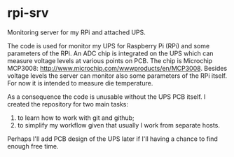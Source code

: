 # rpi-srv
Monitoring server for my RPi and attached UPS.

The code is used for monitor my UPS for Raspberry Pi (RPi) and some parameters of the RPi. An ADC chip is integrated on the UPS which can measure voltage levels at various points on PCB. The chip is Microchip MCP3008: http://www.microchip.com/wwwproducts/en/MCP3008. Besides voltage levels the server can monitor also some parameters of the RPi itself. For now it is intended to measure die temperature.

As a consequence the code is unusable without the UPS PCB itself. I created the repository for two main tasks:
1) to learn how to work with git and github;
2) to simplify my workflow given that usually I work from separate hosts.

Perhaps I'll add PCB design of the UPS later if I'll having a chance to find enough free time.
